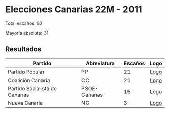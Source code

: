 # Elecciones Canarias 22M - 2011

Total escaños: 60

Mayoría absoluta: 31

## Resultados

| Partido | Abreviatura | Escaños | Logo |
| - | - | - | - |
| Partido Popular | PP | 21 | [Logo](https://github.com/playzzz/Pactos/blob/master/Logos/PP.jpg?raw=true)
| Coalición Canaria | CC | 21 | [Logo](https://github.com/playzzz/Pactos/blob/master/Logos/CC.jpg?raw=true)
| Partido Socialista de Canarias | PSOE-Canarias | 15 | [Logo](https://github.com/playzzz/Pactos/blob/master/Logos/PSOE.jpg?raw=true)
| Nueva Canaria | NC | 3 | [Logo](https://github.com/playzzz/Pactos/blob/master/Logos/NC.jpg?raw=true)
